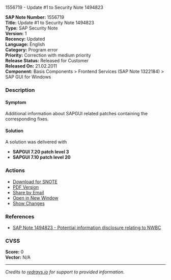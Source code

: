1556719 - Update #1 to Security Note 1494823

**SAP Note Number:** 1556719  
**Title:** Update #1 to Security Note 1494823  
**Type:** SAP Security Note  
**Version:** 1  
**Recency:** Updated  
**Language:** English  
**Category:** Program error  
**Priority:** Correction with medium priority  
**Release Status:** Released for Customer  
**Released On:** 21.02.2011  
**Component:** Basis Components > Frontend Services (SAP Note 1322184) > SAP GUI for Windows

### Description

#### Symptom
Additional information about SAPGUI related patches containing the corresponding fixes.

#### Solution
A solution was delivered with

- **SAPGUI 7.20 patch level 3**
- **SAPGUI 7.10 patch level 20**

### Actions

- [Download for SNOTE](https://notesdownloads.sap.com/note/0040000017176142017)
- [PDF Version](https://userapps.support.sap.com/sap/support/sfm/notes/print/0001556719?language=en-US&token=ABA5FA72AF28BD042587164206EB7539)
- [Share by Email](#)
- [Open in New Window](#)
- [Show Changes](https://me.sap.com/notesLatestChanges/0001556719/E/diff)

### References

- [SAP Note 1494823 - Potential information disclosure relating to NWBC](https://me.sap.com/notes/1494823)

### CVSS

**Score:** 0  
**Vector:** N/A

---

*Credits to [redrays.io](https://redrays.io) for support to provided information.*